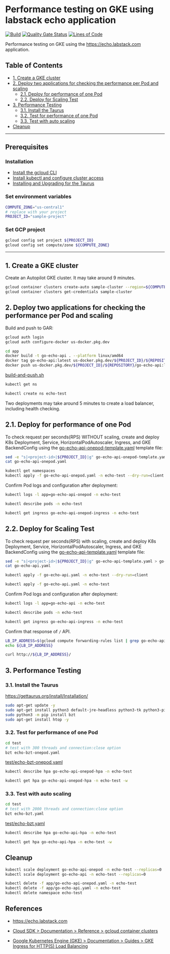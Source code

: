 # Performance testing on GKE using labstack echo application

[![Build](https://github.com/DevSecOpsSamples/gcp-golang-performance-test/actions/workflows/build.yml/badge.svg?branch=master)](https://github.com/DevSecOpsSamples/gcp-golang-performance-test/actions/workflows/build.yml)
[![Quality Gate Status](https://sonarcloud.io/api/project_badges/measure?project=DevSecOpsSamples_gcp-golang-performance-test&metric=alert_status)](https://sonarcloud.io/summary/new_code?id=DevSecOpsSamples_gcp-golang-performance-test) [![Lines of Code](https://sonarcloud.io/api/project_badges/measure?project=DevSecOpsSamples_gcp-golang-performance-test&metric=ncloc)](https://sonarcloud.io/summary/new_code?id=DevSecOpsSamples_gcp-golang-performance-test)

Performance testing on GKE using the <https://echo.labstack.com> application.

## Table of Contents

- [1. Create a GKE cluster](#1-create-a-gke-cluster)
- [2. Deploy two applications for checking the performance per Pod and scaling](#2-deploy-two-applications-for-checking-the-performance-per-pod-and-scaling)
  - [2.1. Deploy for performance of one Pod](#21-deploy-for-performance-of-one-pod)
  - [2.2. Deploy for Scaling Test](#22-deploy-for-scaling-test)
- [3. Performance Testing](#3-performance-testing)
  - [3.1. Install the Taurus](#31-install-the-taurus)
  - [3.2. Test for performance of one Pod](#32-test-for-performance-of-one-pod)
  - [3.3. Test with auto scaling](#33-test-with-auto-scaling)
- [Cleanup](#6-cleanup)

---

## Prerequisites

### Installation

- [Install the gcloud CLI](https://cloud.google.com/sdk/docs/install)
- [Install kubectl and configure cluster access](https://cloud.google.com/kubernetes-engine/docs/how-to/cluster-access-for-kubectl)
- [Installing and Upgrading for the Taurus](https://gettaurus.org/install/Installation/)

### Set environment variables

```bash
COMPUTE_ZONE="us-central1"
# replace with your project
PROJECT_ID="sample-project"
```

### Set GCP project

```bash
gcloud config set project ${PROJECT_ID}
gcloud config set compute/zone ${COMPUTE_ZONE}
```

---

## 1. Create a GKE cluster

Create an Autopilot GKE cluster. It may take around 9 minutes.

```bash
gcloud container clusters create-auto sample-cluster --region=${COMPUTE_ZONE}
gcloud container clusters get-credentials sample-cluster
```

## 2. Deploy two applications for checking the performance per Pod and scaling

Build and push to GAR:

```bash
gcloud auth login
gcloud auth configure-docker us-docker.pkg.dev

cd app
docker build -t go-echo-api . --platform linux/amd64
docker tag go-echo-api:latest us-docker.pkg.dev/${PROJECT_ID}/${REPOSITORY}/go-echo-api:latest
docker push us-docker.pkg.dev/${PROJECT_ID}/${REPOSITORY}/go-echo-api:latest
```

[build-and-push.sh](app/build-and-push.sh)

```bash
kubectl get ns

kubectl create ns echo-test
```

Two deployments may take around 5 minutes to create a load balancer, including health checking.

## 2.1. Deploy for performance of one Pod

To check request per seconds(RPS) WITHOUT scaling, create and deploy K8s Deployment, Service, HorizontalPodAutoscaler, Ingress, and GKE BackendConfig using the [go-echo-api-onepod-template.yaml](app/go-echo-api-onepod-template.yaml) template file:

```bash
sed -e "s|<project-id>|${PROJECT_ID}|g" go-echo-api-onepod-template.yaml > go-echo-api-onepod.yaml
cat go-echo-api-onepod.yaml

kubectl get namespaces
kubectl apply -f go-echo-api-onepod.yaml -n echo-test --dry-run=client
```

Confirm Pod logs and configuration after deployment:

```bash
kubectl logs -l app=go-echo-api-onepod -n echo-test

kubectl describe pods -n echo-test

kubectl get ingress go-echo-api-onepod-ingress -n echo-test
```

## 2.2. Deploy for Scaling Test

To check request per seconds(RPS) with scaling, create and deploy K8s Deployment, Service, HorizontalPodAutoscaler, Ingress, and GKE BackendConfig using the [go-echo-api-template.yaml](app/go-echo-api-template.yaml) template file:

```bash
sed -e "s|<project-id>|${PROJECT_ID}|g" go-echo-api-template.yaml > go-echo-api.yaml
cat go-echo-api.yaml

kubectl apply -f go-echo-api.yaml -n echo-test --dry-run=client
```

```bash
kubectl apply -f go-echo-api.yaml -n echo-test
```

Confirm Pod logs and configuration after deployment:

```bash
kubectl logs -l app=go-echo-api -n echo-test

kubectl describe pods -n echo-test

kubectl get ingress go-echo-api-ingress -n echo-test
```

Confirm that response of `/` API.

```bash
LB_IP_ADDRESS=$(gcloud compute forwarding-rules list | grep go-echo-api | awk '{ print $2 }')
echo ${LB_IP_ADDRESS}
```

```bash
curl http://${LB_IP_ADDRESS}/
```

## 3. Performance Testing

### 3.1. Install the Taurus

<https://gettaurus.org/install/Installation/>

```bash
sudo apt-get update -y
sudo apt-get install python3 default-jre-headless python3-tk python3-pip python3-dev libxml2-dev libxslt-dev zlib1g-dev net-tools  -y
sudo python3 -m pip install bzt
sudo apt-get install htop -y
```

### 3.2. Test for performance of one Pod

```bash
cd test
# test with 300 threads and connection:close option
bzt echo-bzt-onepod.yaml
```

[test/echo-bzt-onepod.yaml](./test/echo-bzt-onepod.yaml)

```bash
kubectl describe hpa go-echo-api-onepod-hpa -n echo-test

kubectl get hpa go-echo-api-onepod-hpa -n echo-test -w
```

### 3.3. Test with auto scaling

```bash
cd test
# test with 2000 threads and connection:close option
bzt echo-bzt.yaml
```

[test/echo-bzt.yaml](./test/echo-bzt.yaml)

```bash
kubectl describe hpa go-echo-api-hpa -n echo-test

kubectl get hpa go-echo-api-hpa -n echo-test -w
```

## Cleanup

```bash
kubectl scale deployment go-echo-api-onepod -n echo-test --replicas=0
kubectl scale deployment go-echo-api -n echo-test --replicas=0

kubectl delete -f app/go-echo-api-onepod.yaml -n echo-test
kubectl delete -f app/go-echo-api.yaml -n echo-test
kubectl delete namespace echo-test
```

## References

- <https://echo.labstack.com>

- [Cloud SDK > Documentation > Reference > gcloud container clusters](https://cloud.google.com/sdk/gcloud/reference/container/clusters)

- [Google Kubernetes Engine (GKE) > Documentation > Guides > GKE Ingress for HTTP(S) Load Balancing](https://cloud.google.com/kubernetes-engine/docs/concepts/ingress)
